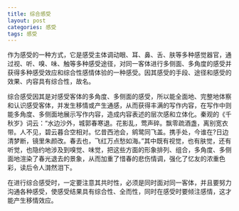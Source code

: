 ```yaml
---
title: 综合感受
layout: post
categories: 感受
tags: 感受
---
```


作为感受的一种方式，它是感受主体调动眼、耳、鼻、舌、肤等多种感觉器官，通过视、听、嗅、味、触等多种感受途径，对同一客体进行多侧面、多角度的感受并获得多种感受效应和综合性感情体验的一种感受。因其感受的手段、途径和感受的效果、内容具有综合性，故名。

综合感受因其是对感受客体的多角度、多侧面的感受，所以能全面地、完整地体察和认识感受客体，并发生移情或产生通感，从而获得丰满的写作内容，在写作中则能多角度、多侧面地展示写作内容，造成内容表述的层次感和立体化。秦观的《千秋岁》词云：“水边沙外，城郭春寒退。花影乱，莺声碎。飘零疏酒盏，离别宽衣带。人不见，碧云暮合空相对。忆昔西池会，鹓鹭同飞盖。携手处，今谁在?日边清梦断，镜里朱颜改。春去也，飞红万点愁如海。”其中既有视觉，也有肤觉，还有听觉，也隐约地涉及到嗅觉、味觉，把这些方面的形象排列、组合，多角度、多侧面地渲染了春光退去的景象，从而加重了惜春的悲伤情调，强化了忆友的浓重色彩，读后令人潸然泪下。

在进行综合感受时，一定要注意其共时性，必须是同时面对同一客体，并且要努力沟通各种感受，使感受结果具有综合性、全而性，同时在感受时要倾注感情，这才能产生移情效应。 